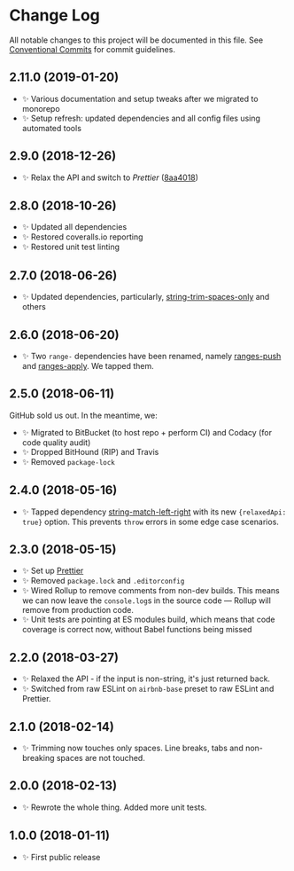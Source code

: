 # Change Log

All notable changes to this project will be documented in this file.
See [Conventional Commits](https://conventionalcommits.org) for commit guidelines.

## 2.11.0 (2019-01-20)

* ✨ Various documentation and setup tweaks after we migrated to monorepo
* ✨ Setup refresh: updated dependencies and all config files using automated tools

## 2.9.0 (2018-12-26)

* ✨ Relax the API and switch to _Prettier_ ([8aa4018](https://gitlab.com/codsen/codsen/tree/master/packages/string-remove-duplicate-heads-tails/commits/8aa4018))

## 2.8.0 (2018-10-26)

* ✨ Updated all dependencies
* ✨ Restored coveralls.io reporting
* ✨ Restored unit test linting

## 2.7.0 (2018-06-26)

* ✨ Updated dependencies, particularly, [string-trim-spaces-only](https://www.npmjs.com/package/string-trim-spaces-only) and others

## 2.6.0 (2018-06-20)

* ✨ Two `range-` dependencies have been renamed, namely [ranges-push](https://www.npmjs.com/package/ranges-push) and [ranges-apply](https://www.npmjs.com/package/ranges-apply). We tapped them.

## 2.5.0 (2018-06-11)

GitHub sold us out. In the meantime, we:

* ✨ Migrated to BitBucket (to host repo + perform CI) and Codacy (for code quality audit)
* ✨ Dropped BitHound (RIP) and Travis
* ✨ Removed `package-lock`

## 2.4.0 (2018-05-16)

* ✨ Tapped dependency [string-match-left-right](https://github.com/codsen/string-match-left-right) with its new `{relaxedApi: true}` option. This prevents `throw` errors in some edge case scenarios.

## 2.3.0 (2018-05-15)

* ✨ Set up [Prettier](https://prettier.io)
* ✨ Removed `package.lock` and `.editorconfig`
* ✨ Wired Rollup to remove comments from non-dev builds. This means we can now leave the `console.log`s in the source code — Rollup will remove from production code.
* ✨ Unit tests are pointing at ES modules build, which means that code coverage is correct now, without Babel functions being missed

## 2.2.0 (2018-03-27)

* ✨ Relaxed the API - if the input is non-string, it's just returned back.
* ✨ Switched from raw ESLint on `airbnb-base` preset to raw ESLint and Prettier.

## 2.1.0 (2018-02-14)

* ✨ Trimming now touches only spaces. Line breaks, tabs and non-breaking spaces are not touched.

## 2.0.0 (2018-02-13)

* ✨ Rewrote the whole thing. Added more unit tests.

## 1.0.0 (2018-01-11)

* ✨ First public release
